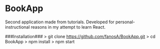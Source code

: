 # BookApp

Second application made from tutorials. Developed for personal-instructional reasons in my attempt to learn React.

###Installation###
	> git clone https://github.com/fanosA/BookApp.git
	> cd BookApp
	> npm install
	> npm start
